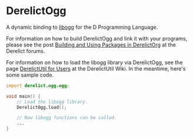 DerelictOgg
==========

A dynamic binding to [libogg][1] for the D Programming Language.

For information on how to build DerelictOgg and link it with your programs, please see the post [Building and Using Packages in DerelictOrg][2] at the Derelict forums.

For information on how to load the libogg library via DerelictOgg, see the page [DerelictUtil for Users][3] at the DerelictUtil Wiki. In the meantime, here's some sample code.

```D
import derelict.ogg.ogg;

void main() {
    // Load the libogg library.
    DerelictOgg.load();

    // Now libogg functions can be called.
    ...
}
```

[1]: http://xiph.org/ogg/
[2]: http://dblog.aldacron.net/forum/index.php?topic=841.0
[3]: https://github.com/DerelictOrg/DerelictUtil/wiki/DerelictUtil-for-Users
